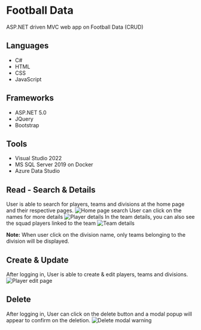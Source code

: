 # Football Data
ASP.NET driven MVC web app on Football Data (CRUD)

## Languages
- C#
- HTML
- CSS
- JavaScript

## Frameworks
- ASP.NET 5.0
- JQuery
- Bootstrap

## Tools
- Visual Studio 2022
- MS SQL Server 2019 on Docker
- Azure Data Studio


## Read - Search & Details
User is able to search for players, teams and divisions at the home page and their respective pages.
![Home page search](https://user-images.githubusercontent.com/41245694/167076606-2e1accd8-e669-423c-9456-58a1cd3bf05b.png)
User can click on the names for more details
![Player details](https://user-images.githubusercontent.com/41245694/167077417-cf889653-6d33-4951-97f1-1e3a95cfb45f.png)
In the team details, you can also see the squad players linked to the team
![Team details](https://user-images.githubusercontent.com/41245694/167077263-38c835a3-365e-4776-9fab-03afe659b500.png)

**Note:** When user click on the division name, only teams belonging to the division will be displayed.


## Create & Update
After logging in, User is able to create & edit players, teams and divisions.
![Player edit page](https://user-images.githubusercontent.com/41245694/167077803-a5a697d8-8862-4d7c-ac9d-feb27871026c.png)

## Delete
After logging in, User can click on the delete button and a modal popup will appear to confirm on the deletion.
![Delete modal warning](https://user-images.githubusercontent.com/41245694/167077959-2f4e81b0-eeac-43a0-987a-dfdde8ec9d57.png)
